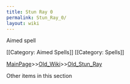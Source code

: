 ```yaml
---
title: Stun Ray 0
permalink: Stun_Ray_0/
layout: wiki
---
```

Aimed spell

[[Category: Aimed Spells]]
[[Category: Spells]]

[MainPage](/keeperrl_wiki/ "wikilink")>>[Old_Wiki](/keeperrl_wiki/Old_Wiki "wikilink")>>[Old_Stun_Ray](/keeperrl_wiki/Old_Stun_Ray "wikilink")

Other items in this section
